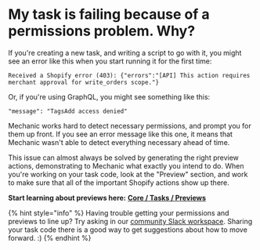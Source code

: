 # My task is failing because of a permissions problem. Why?

If you're creating a new task, and writing a script to go with it, you might see an error like this when you start running it for the first time:

```
Received a Shopify error (403): {"errors":"[API] This action requires merchant approval for write_orders scope."}
```

Or, if you're using GraphQL, you might see something like this:

```
"message": "TagsAdd access denied"
```

Mechanic works hard to detect necessary permissions, and prompt you for them up front. If you see an error message like this one, it means that Mechanic wasn't able to detect everything necessary ahead of time.

This issue can almost always be solved by generating the right preview actions, demonstrating to Mechanic what exactly you intend to do. When you're working on your task code, look at the "Preview" section, and work to make sure that all of the important Shopify actions show up there.

**Start learning about previews here:** [**Core / Tasks / Previews**](../core/tasks/previews/)

{% hint style="info" %}
Having trouble getting your permissions and previews to line up? Try asking in our [community Slack workspace](../resources/slack.md). Sharing your task code there is a good way to get suggestions about how to move forward. :)
{% endhint %}
